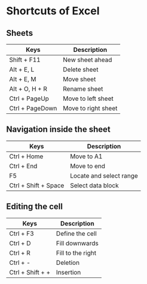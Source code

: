 
# Shortcuts of Excel

## Sheets
|Keys|Description|
|---|---|
|Shift + F11|New sheet ahead|
|Alt + E, L|Delete sheet|
|Alt + E, M|Move sheet|
|Alt + O, H + R|Rename sheet|
|Ctrl + PageUp|Move to left sheet|
|Ctrl + PageDown|Move to right sheet|

## Navigation inside the sheet
|Keys|Description|
|---|---|
|Ctrl + Home|Move to A1|
|Ctrl + End|Move to end|
|F5|Locate and select range|
|Ctrl + Shift + Space|Select data block|

## Editing the cell
|Keys|Description|
|---|---|
|Ctrl + F3|Define the cell|
|Ctrl + D|Fill downwards|
|Ctrl + R|Fill to the right|
|Ctrl + -|Deletion|
|Ctrl + Shift + +|Insertion|
